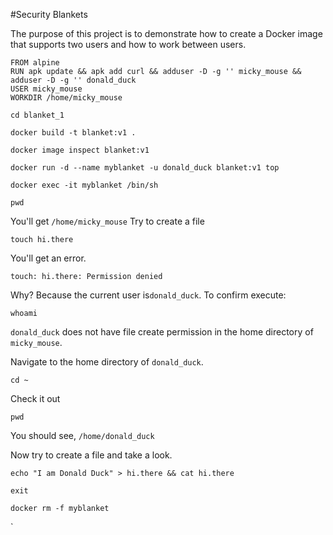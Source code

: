 #Security Blankets

The purpose of this project is to demonstrate how to create a Docker image that supports two users and how to work
between users.

```text
FROM alpine
RUN apk update && apk add curl && adduser -D -g '' micky_mouse && adduser -D -g '' donald_duck
USER micky_mouse
WORKDIR /home/micky_mouse
```
`cd blanket_1`

`docker build -t blanket:v1 .`

`docker image inspect blanket:v1`

`docker run -d --name myblanket -u donald_duck blanket:v1 top`

`docker exec -it myblanket /bin/sh`

`pwd`

You'll get `/home/micky_mouse` Try to create a file

`touch hi.there`

You'll get an error.

`touch: hi.there: Permission denied`

Why? Because the current user is`donald_duck`. To confirm execute:

`whoami` 
 
`donald_duck` does not have file create permission in the home directory of `micky_mouse`.

Navigate to the home directory of `donald_duck`.

`cd ~`

Check it out

`pwd`

You should see, `/home/donald_duck`

Now try to create a file and take a look.

`echo "I am Donald Duck" > hi.there && cat hi.there`

`exit`

`docker rm -f myblanket`



`
